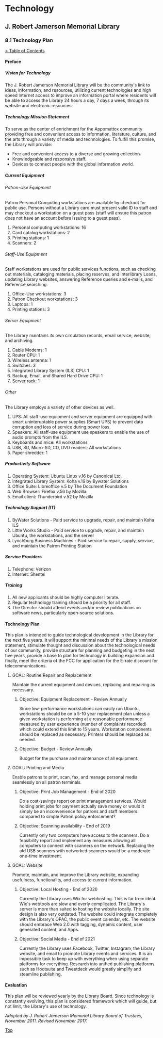 <head>
	<link rel="stylesheet" type="text/css" href="../main.css">
</head>

[0]: ../README.md
[8.1]: technology-plan.md

# Technology
## J. Robert Jamerson Memorial Library
### 8.1 Technology Plan
[< Table of Contents][0]

#### Preface

##### Vision for Technology

The J. Robert Jamerson Memorial Library will be the community's link to ideas, information, and resources, utilizing current technologies and high speed Internet access to improve an information portal where residents will be able to access the Library 24 hours a day, 7 days a week, through its website and electronic resources.

##### Technology Mission Statement

To serve as the center of enrichment for the Appomattox community providing free and convenient access to information, literature, culture, and the arts through a variety of media and technologies. To fulfill this promise, the Library will provide:

* Free and convenient access to a diverse and growing collection.
* Knowledgeable and responsive staff.
* Devices to connect people with the global information world.

##### Current Equipment

###### Patron-Use Equipment

Patron Personal Computing workstations are available by checkout for public use. Persons without a Library card must present valid ID to staff and may checkout a workstation on a guest pass (staff will ensure this patron does not have an account before issuing to a guest pass).

1. Personal computing workstations: 16
2. Card catalog workstations: 2
3. Printing stations: 1
4. Scanners: 2

###### Staff-Use Equipment

Staff workstations are used for public services functions, such as checking out materials, cataloging materials, placing reserves, and Interlibrary Loans, updating Library websites, answering Reference queries and e-mails, and Reference searching.

1. Office-Use workstations: 3
2. Patron Checkout workstations: 3
3. Laptops: 1
4. Printing stations: 3

###### Server Equipment

The Library maintains its own circulation records, email service, website, and archiving.

1. Cable Modems: 1
2. Router CPU: 1
3. Wireless antenna: 1
4. Switches: 3
5. Integrated Library System (ILS) CPU: 1
6. Backup, Email, and Shared Hard Drive CPU: 1
7. Server rack: 1

###### Other

The Library employs a variety of other devices as well. 

1. UPS: All staff-use equipment and server equipment are equipped with smart uninteruptable power supplies (Smart UPS) to prevent data corruption and loss of service during power loss.
2. Speakers: All staff-use equipment use speakers to enable the use of audio prompts from the ILS.
3. Keyboards and mice: All workstations
4. USB, SD, Micro-SD, CD, DVD readers: All workstations
5. Paper shredder: 1

##### Productivity Software

1. Operating System: Ubuntu Linux v.16 by Canonical Ltd.
2. Integrated Library System: Koha v.16 by Bywater Solutions
3. Office Suite: Libreoffice v.5 by The Document Foundation
4. Web Browser: Firefox v.56 by Mozilla
5. Email client: Thunderbird v.52 by Mozilla

##### Technology Support (IT)

1. ByWater Solutions - Paid service to upgrade, repair, and maintain Koha ILS
2. Little Works Studio - Paid service to upgrade, repair, and maintain Ubuntu, the workstations, and the server
3. Lynchburg Business Machines - Paid service to repair, supply, service, and maintain the Patron Printing Station

##### Service Providers

1. Telephone: Verizon
2. Internet: Shentel

##### Training

1. All new applicants should be highly computer literate.
2. Regular technology training should be a priority for all staff.
3. The Director should attend events and/or review publications on software news, particularly open-source solutions.

#### Technology Plan

This plan is intended to guide technological development in the Library for the next five years. It will support the minimal needs of the Library's mission statement, stimulate thought and discussion about the technological needs of our community, provide structure for planning and budgeting in the next five years, provide a base to plan for technology in building expansion and finally, meet the criteria of the FCC for application for the E-rate discount for telecommunications.

1. GOAL: Routine Repair and Replacement

	Maintain the current equipment and devices, replacing and repairing as necessary.

	1. Objective: Equipment Replacement - Review Annually

		Since low-performance workstations can easily run Ubuntu, workstations should be on a 5-10 year replacement plan unless a given workstation is performing at a reasonable performance measured by user experience (number of complaints recorded) which could extend this limit to 15 years. Workstation components should be replaced as necessary. Printers should be replaced as needed.

	2. Objective: Budget - Review Annually

		Budget for the purchase and maintenance of all equipment.

2. GOAL: Printing and Media

	Enable patrons to print, scan, fax, and manage personal media seamlessly on all patron terminals.

	1. Objective: Print Job Management - End of 2020

		Do a cost-savings report on print management services. Would holding print jobs for payment actually save money or would it simply be an inconvenience for patrons and staff members compared to simple Patron policy enforcement?

	2. Objective: Scanning availability - End of 2019

		Currently only two computers have access to the scanners. Do a feasibility report and implement any measures allowing all computers to connect with scanners on the network. Replacing the old USB scanners with networked scanners would be a moderate one-time investment.


3. GOAL: Website

	Promote, maintain, and improve the Library website, expanding usefulness, functionality, and access to current information.

	1. Objective: Local Hosting - End of 2020

		Currently the Library uses Wix for webhosting. This is far from ideal. Wix's webtools are slow and overly complicated. The Library's server is more than suited to hosting the website locally. The site design is also very outdated. The website could integrate completely with the Library's OPAC, the public event calendar, etc. The website should embrace Web 2.0 with tagging, dynamic content, user generated content, and Apps.

	2. Objective: Social Media - End of 2021

		Currently the Library uses Facebook, Twitter, Instagram, the Library website, and email to promote Library events and services. It is an impossible task to keep up with everything when using separate platforms for everything. Research into unified publishing platforms such as Hootsuite and Tweetdeck would greatly simplify and steamline publishing.		

#### Evaluation

This plan will be reviewed yearly by the Library Board. Since technology is constantly evolving, this plan is considered framework which will guide, but not limit, the Library's use of technology.

*Adopted by J. Robert Jamerson Memorial Library Board of Trustees, November 2011. Revised November 2017.*

[Top][8.1]
